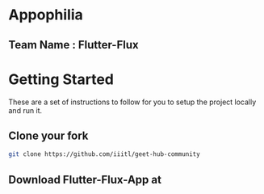 # Appophilia

## Team Name : Flutter-Flux

# Getting Started 

These are a set of instructions to follow for you to setup the project locally and run it.

## Clone your fork

```bash
git clone https://github.com/iiitl/geet-hub-community
```
## Download Flutter-Flux-App at 

```bash

```
